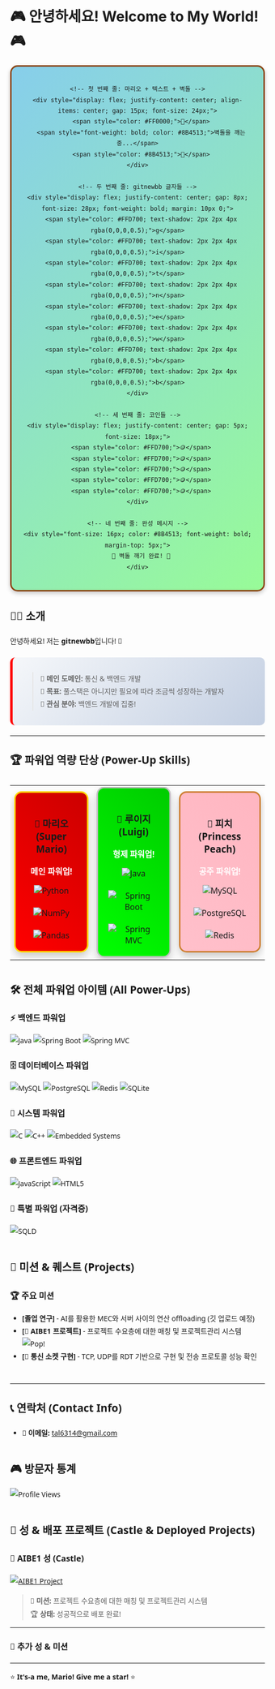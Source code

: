 # 🎮 안녕하세요! Welcome to My World! 🎮

<div style="font-family: 'Segoe UI', Tahoma, Geneva, Verdana, sans-serif; line-height: 1.8;">

<!-- 마리오 벽돌 깨기 애니메이션 -->
<div style="text-align: center; margin: 20px 0; padding: 20px; background: linear-gradient(135deg, #87CEEB 0%, #98FB98 100%); border-radius: 15px; border: 3px solid #8B4513; box-shadow: 0 4px 8px rgba(0,0,0,0.2);">
  
  <!-- 마리오 벽돌 깨기 시나리오 -->
  <div style="display: flex; flex-direction: column; align-items: center; gap: 10px;">
    
    <!-- 첫 번째 줄: 마리오 + 텍스트 + 벽돌 -->
    <div style="display: flex; justify-content: center; align-items: center; gap: 15px; font-size: 24px;">
      <span style="color: #FF0000;">🍄</span>
      <span style="font-weight: bold; color: #8B4513;">벽돌을 깨는 중...</span>
      <span style="color: #8B4513;">🧱</span>
    </div>
    
    <!-- 두 번째 줄: gitnewbb 글자들 -->
    <div style="display: flex; justify-content: center; gap: 8px; font-size: 28px; font-weight: bold; margin: 10px 0;">
      <span style="color: #FFD700; text-shadow: 2px 2px 4px rgba(0,0,0,0.5);">g</span>
      <span style="color: #FFD700; text-shadow: 2px 2px 4px rgba(0,0,0,0.5);">i</span>
      <span style="color: #FFD700; text-shadow: 2px 2px 4px rgba(0,0,0,0.5);">t</span>
      <span style="color: #FFD700; text-shadow: 2px 2px 4px rgba(0,0,0,0.5);">n</span>
      <span style="color: #FFD700; text-shadow: 2px 2px 4px rgba(0,0,0,0.5);">e</span>
      <span style="color: #FFD700; text-shadow: 2px 2px 4px rgba(0,0,0,0.5);">w</span>
      <span style="color: #FFD700; text-shadow: 2px 2px 4px rgba(0,0,0,0.5);">b</span>
      <span style="color: #FFD700; text-shadow: 2px 2px 4px rgba(0,0,0,0.5);">b</span>
    </div>
    
    <!-- 세 번째 줄: 코인들 -->
    <div style="display: flex; justify-content: center; gap: 5px; font-size: 18px;">
      <span style="color: #FFD700;">🪙</span>
      <span style="color: #FFD700;">🪙</span>
      <span style="color: #FFD700;">🪙</span>
      <span style="color: #FFD700;">🪙</span>
      <span style="color: #FFD700;">🪙</span>
    </div>
    
    <!-- 네 번째 줄: 완성 메시지 -->
    <div style="font-size: 16px; color: #8B4513; font-weight: bold; margin-top: 5px;">
      🎉 벽돌 깨기 완료! 🎉
    </div>
    
  </div>
</div>

## 👨‍💻 소개
안녕하세요! 저는 **gitnewbb**입니다! 🍄

<div style="margin: 20px 0; padding: 15px; background: linear-gradient(135deg, #f5f7fa 0%, #c3cfe2 100%); border-radius: 10px; border-left: 5px solid #FF0000;">

> 🎯 **메인 도메인:** 통신 & 백엔드 개발  
> 🌟 **목표:** 풀스택은 아니지만 필요에 따라 조금씩 성장하는 개발자  
> 🚀 **관심 분야:** 백엔드 개발에 집중!

</div>

---

## 🏆 파워업 역량 단상 (Power-Up Skills)

<div style="margin: 30px 0;">

<div align="center">
  <table>
    <tr>
      <td align="center" width="200">
        <div style="background: linear-gradient(45deg, #FF0000, #CC0000); padding: 20px; border-radius: 15px; box-shadow: 0 8px 16px rgba(0,0,0,0.2); border: 3px solid #FFD700;">
          <h3>🥇 마리오 (Super Mario)</h3>
          <p style="color: white; font-weight: bold;">메인 파워업!</p>
          <img src="https://img.shields.io/badge/Python-3776AB?style=for-the-badge&logo=python&logoColor=white" alt="Python">
          <br><br>
          <img src="https://img.shields.io/badge/Numpy-013243?style=for-the-badge&logo=numpy&logoColor=white" alt="NumPy">
          <br><br>
          <img src="https://img.shields.io/badge/Pandas-150458?style=for-the-badge&logo=pandas&logoColor=white" alt="Pandas">
        </div>
      </td>
      <td align="center" width="200">
        <div style="background: linear-gradient(45deg, #00FF00, #00CC00); padding: 20px; border-radius: 15px; box-shadow: 0 8px 16px rgba(0,0,0,0.2); border: 3px solid #C0C0C0;">
          <h3>🥈 루이지 (Luigi)</h3>
          <p style="color: white; font-weight: bold;">형제 파워업!</p>
          <img src="https://img.shields.io/badge/Java-ED8B00?style=for-the-badge&logo=openjdk&logoColor=white" alt="Java">
          <br><br>
          <img src="https://img.shields.io/badge/Spring_Boot-6DB33F?style=for-the-badge&logo=spring-boot&logoColor=white" alt="Spring Boot">
          <br><br>
          <img src="https://img.shields.io/badge/Spring_MVC-6DB33F?style=for-the-badge&logo=spring&logoColor=white" alt="Spring MVC">
        </div>
      </td>
      <td align="center" width="200">
        <div style="background: linear-gradient(45deg, #FFC0CB, #FFB6C1); padding: 20px; border-radius: 15px; box-shadow: 0 8px 16px rgba(0,0,0,0.2); border: 3px solid #CD7F32;">
          <h3>🥉 피치 (Princess Peach)</h3>
          <p style="color: white; font-weight: bold;">공주 파워업!</p>
          <img src="https://img.shields.io/badge/MySQL-4479A1?style=for-the-badge&logo=mysql&logoColor=white" alt="MySQL">
          <br><br>
          <img src="https://img.shields.io/badge/PostgreSQL-316192?style=for-the-badge&logo=postgresql&logoColor=white" alt="PostgreSQL">
          <br><br>
          <img src="https://img.shields.io/badge/Redis-DC382D?style=for-the-badge&logo=redis&logoColor=white" alt="Redis">
        </div>
      </td>
    </tr>
  </table>
</div>

</div>

<div style="margin: 40px 0;">

## 🛠️ 전체 파워업 아이템 (All Power-Ups)

### ⚡ 백엔드 파워업
![Java](https://img.shields.io/badge/Java-ED8B00?style=for-the-badge&logo=openjdk&logoColor=white)
![Spring Boot](https://img.shields.io/badge/Spring_Boot-6DB33F?style=for-the-badge&logo=spring-boot&logoColor=white)
![Spring MVC](https://img.shields.io/badge/Spring_MVC-6DB33F?style=for-the-badge&logo=spring&logoColor=white)

### 🗄️ 데이터베이스 파워업
![MySQL](https://img.shields.io/badge/MySQL-4479A1?style=for-the-badge&logo=mysql&logoColor=white)
![PostgreSQL](https://img.shields.io/badge/PostgreSQL-316192?style=for-the-badge&logo=postgresql&logoColor=white)
![Redis](https://img.shields.io/badge/Redis-DC382D?style=for-the-badge&logo=redis&logoColor=white)
![SQLite](https://img.shields.io/badge/SQLite-07405E?style=for-the-badge&logo=sqlite&logoColor=white)

### 🔧 시스템 파워업
![C](https://img.shields.io/badge/C-00599C?style=for-the-badge&logo=c&logoColor=white)
![C++](https://img.shields.io/badge/C%2B%2B-00599C?style=for-the-badge&logo=c%2B%2B&logoColor=white)
![Embedded Systems](https://img.shields.io/badge/Embedded-000000?style=for-the-badge&logo=arduino&logoColor=white)

### 🌐 프론트엔드 파워업
![JavaScript](https://img.shields.io/badge/JavaScript-F7DF1E?style=for-the-badge&logo=javascript&logoColor=black)
![HTML5](https://img.shields.io/badge/HTML5-E34F26?style=for-the-badge&logo=html5&logoColor=white)

### 📜 특별 파워업 (자격증)
![SQLD](https://img.shields.io/badge/SQLD-4479A1?style=for-the-badge&logo=mysql&logoColor=white)

</div>

<div style="margin: 40px 0;">

## 🚀 미션 & 퀘스트 (Projects)

### 🏆 주요 미션
- **[졸업 연구]** - AI를 활용한 MEC와 서버 사이의 연산 offloading (깃 업로드 예정)
- **[🤖 AIBE1 프로젝트]** - 프로젝트 수요층에 대한 매칭 및 프로젝트관리 시스템 ![Pop!](https://github.com/gitnewbb/AIBE1-Project2-Team01)
- **[📡 통신 소켓 구현]** - TCP, UDP를 RDT 기반으로 구현 및 전송 프로토콜 성능 확인

</div>

<div style="margin: 40px 0;">

<!-- ## GitHub 통계
![GitHub Stats](https://github-readme-stats.vercel.app/api?username=YOUR_USERNAME&show_icons=true&theme=radical) -->

---

## 📞 연락처 (Contact Info)
- 📧 **이메일:** tal6314@gmail.com

</div>

<div style="margin: 40px 0;">

## 🎮 방문자 통계
![Profile Views](https://komarev.com/ghpvc/?username=YOUR_USERNAME&color=brightgreen)

</div>

<div style="margin: 40px 0;">

## 🏰 성 & 배포 프로젝트 (Castle & Deployed Projects)

### 🏰 AIBE1 성 (Castle)
[![AIBE1 Project](https://img.shields.io/badge/AIBE1_Project-000000?style=for-the-badge&logo=github&logoColor=white)](https://github.com/gitnewbb/AIBE1-Project2-Team01)

> 🚀 **미션:** 프로젝트 수요층에 대한 매칭 및 프로젝트관리 시스템  
> 🏆 **상태:** 성공적으로 배포 완료!

---

### 🔗 추가 성 & 미션
<!-- 여기에 새로운 배포 프로젝트를 추가하세요 -->
<!-- 예시:
### 🌐 새로운 성
[![Project Name](https://img.shields.io/badge/Project_Name-000000?style=for-the-badge&logo=github&logoColor=white)](https://github.com/username/project)

프로젝트 설명
-->

---

⭐ **It's-a me, Mario! Give me a star!** ⭐

</div>
